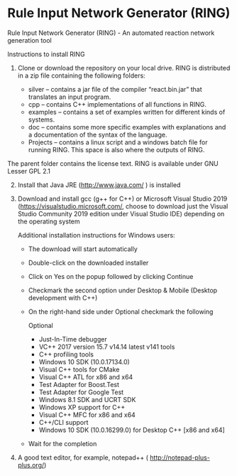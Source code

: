 # Rule Input Network Generator (RING)
Rule Input Network Generator (RING) - An automated reaction network generation tool

Instructions to install RING

1) Clone or download the repository on your local drive. RING is distributed in a zip file containing the following folders:

    - silver – contains a jar file of the compiler “react.bin.jar” that translates an input program.
    - cpp – contains C++ implementations of all functions in RING.
    - examples – contains a set of examples written for different kinds of systems.
    - doc – contains some more specific examples with explanations and a documentation of the syntax of
          the language.
    - Projects – contains a linux script and a windows batch file for running RING. This space is also
               where the outputs of RING.
  
  The parent folder contains the license text. RING is available under GNU Lesser GPL 2.1
  
2) Install that Java JRE (http://www.java.com/ ) is installed

3) Download and install gcc (g++ for C++) or Microsoft Visual Studio 2019
   (https://visualstudio.microsoft.com/, choose to download
   just the Visual Studio Community 2019 edition under Visual Studio IDE) depending on the operating system
   
   Additional installation instructions for Windows users:
      - The download will start automatically
      - Double-click on the downloaded installer
      - Click on Yes on the popup followed by clicking Continue
      - Checkmark the second option under Desktop & Mobile (Desktop development with C++)
      - On the right-hand side under Optional checkmark the following

          Optional
          - Just-In-Time debugger
          - VC++ 2017 version 15.7 v14.14 latest v141 tools
          - C++ profiling tools
          - Windows 10 SDK (10.0.17134.0)
          - Visual C++ tools for CMake
          - Visual C++ ATL for x86 and x64
          - Test Adapter for Boost.Test
          - Test Adapter for Google Test
          - Windows 8.1 SDK and UCRT SDK
          - Windows XP support for C++
          - Visual C++ MFC for x86 and x64
          - C++/CLI support
          - Windows 10 SDK (10.0.16299.0) for Desktop C++ [x86 and x64]

      - Wait for the completion
   
4) A good text editor, for example, notepad++ ( http://notepad-plus-plus.org/)
